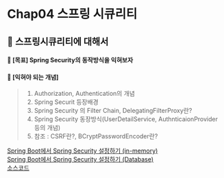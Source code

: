 # Chap04 스프링 시큐리티
## 📖 스프링시큐리티에 대해서  
#### 🏁 [목표] Spring Security의 동작방식을 익혀보자
#### 🏁 [익혀야 되는 개념]
> 1) Authorization, Authentication의 개념
> 2) Spring Securit 등장배경 
> 3) Spring Security 의 Filter Chain, DelegatingFilterProxy란?
> 4) Spring Security 동장방식(UserDetailService, AuthnticaionProvider등의 개념)
> 5) 참조 : CSRF란?, BCryptPasswordEncoder란?


<a href="https://zeroco.tistory.com/101?category=871881">Spring Boot에서 Spring Security 설정하기 (in-memory) </a><br>
<a href="https://zeroco.tistory.com/101?category=871881">Spring Boot에서 Spring Security 설정하기 (Database) </a> <br>
<a href="https://github.com/jaero0725/FastCampusSpring/tree/main/HANSUNG_UNIV/hs_springSecurity"> 소스코드</a><br>
